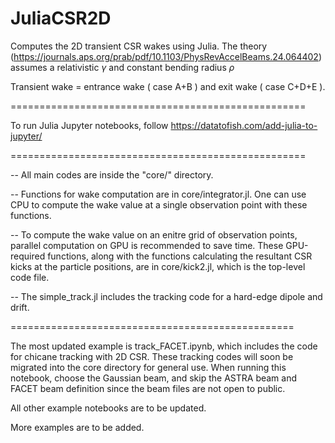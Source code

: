 # JuliaCSR2D
Computes the 2D transient CSR wakes using Julia.
The theory (https://journals.aps.org/prab/pdf/10.1103/PhysRevAccelBeams.24.064402) assumes a relativistic $\gamma$ and constant bending radius $\rho$  


Transient wake = entrance wake ( case A+B ) and exit wake ( case C+D+E ).

===================================================

To run Julia Jupyter notebooks, follow https://datatofish.com/add-julia-to-jupyter/

===================================================

-- All main codes are inside the "core/" directory.

-- Functions for wake computation are in core/integrator.jl. One can use CPU to compute the wake value at a single observation point with these functions. 

-- To compute the wake value on an enitre grid of observation points, parallel computation on GPU is recommended to save time. These GPU-required functions, along with the functions calculating the resultant CSR kicks at the particle positions, are in core/kick2.jl, which is the top-level code file.   

-- The simple_track.jl includes the tracking code for a hard-edge dipole and drift.

=================================================

The most updated example is track_FACET.ipynb, which includes the code for chicane tracking with 2D CSR. These tracking codes will soon be migrated into the core directory for general use. When running this notebook, choose the Gaussian beam, and skip the ASTRA beam and FACET beam definition since the beam files are not open to public.  

All other example notebooks are to be updated.

More examples are to be added. 

